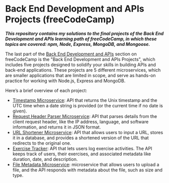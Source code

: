 # Back End Development and APIs Projects (freeCodeCamp)

***This repository contains my solutions to the final projects of the Back End Development and APIs learning path of freeCodeCamp,
in which these topics are covered: npm, Node, Express, MongoDB, and Mongoose.***

The last part of the [Back End Development and APIs](https://www.freecodecamp.org/learn/back-end-development-and-apis) section on freeCodeCamp is the "Back End Development and APIs Projects", which includes five projects designed to solidify your skills in building APIs and back-end applications. These projects are 5 different microservices, which are smaller applications that are limited in scope, and serve as hands-on practice for working with Node.js, Express and MongoDB.

Here’s a brief overview of each project:
 - [Timestamp Microservice](https://github.com/ningia92/back-end-projects-fcc/tree/main/project-timestamp): API that returns the Unix timestamp and the UTC time when a date string is provided (or the current time if no date is given).
 - [Request Header Parser Microservice](https://github.com/ningia92/back-end-projects-fcc/tree/main/project-headerparser): API that parses details from the client request header, like the IP address, language, and software information, and returns it in JSON format.
 - [URL Shortener Microservice](https://github.com/ningia92/back-end-projects-fcc/tree/main/project-urlshortener): API that allows users to input a URL, stores it in a database, and provides a shortened version of the URL that redirects to the original one.
 - [Exercise Tracker](https://github.com/ningia92/back-end-projects-fcc/tree/main/project-exercisetracker): API that lets users log exercise activities. The API keeps track of users, their exercises, and associated metadata like duration, date, and description.
 - [File Metadata Microservice](https://github.com/ningia92/fcc-backend-projects/tree/main/project-filemetadata): microservice that allows users to upload a file, and the API responds with metadata about the file, such as size and type.


